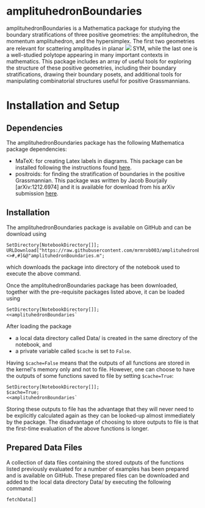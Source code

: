 # amplituhedronBoundaries

amplituhedronBoundaries is a Mathematica package for studying the boundary stratifications of three positive geometries: the amplituhedron, the momentum amplituhedron, and the hypersimplex. The first two geometries are relevant for scattering amplitudes in planar <img src="https://latex.codecogs.com/gif.latex?\mathcal{N}=4"/> SYM, while the last one is a well-studied polytope appearing in many important contexts in mathematics. This package includes an array of useful tools for exploring the structure of these positive geometries, including their boundary stratifications, drawing their boundary posets, and additional tools for manipulating combinatorial structures useful for positive Grassmannians.

# Installation and Setup

## Dependencies
The amplituhedronBoundaries package has the following Mathematica package dependencies:
- MaTeX: for creating Latex labels in diagrams. This package can be installed following the instructions found [here](https://github.com/szhorvat/MaTeX).
- positroids: for finding the stratification of boundaries in the positive Grassmannian. This package was written by Jacob Bourjaily [arXiv:1212.6974] and it is available for download from his arXiv submission [here](https://arxiv.org/e-print/1212.6974).

## Installation
The amplituhedronBoundaries package is available on GitHub and can be download using
```
SetDirectory[NotebookDirectory[]];
URLDownload["https://raw.githubusercontent.com/mrmrob003/amplituhedronBoundariesTest/master/"<>#,#]&@"amplituhedronBoundaries.m";
 ```
which downloads the package into directory of the notebook used to execute the above command. 

Once the amplituhedronBoundaries package has been downloaded, together with the pre-requisite packages listed above, it can be loaded using
```
SetDirectory[NotebookDirectory[]];
<<amplituhedronBoundaries`
```

After loading the package
- a local data directory called Data/ is created in the same directory of the notebook, and
- a private variable called `$cache` is set to `False`.

Having `$cache=False` means that the outputs of all functions are stored in the kernel's memory only and not to file. However, one can choose to have the outputs of some functions saved to file by setting `$cache=True`:
```
SetDirectory[NotebookDirectory[]];
$cache=True;
<<amplituhedronBoundaries`
```

Storing these outputs to file has the advantage that they will never need to be explicitly calculated again as they can be looked-up  almost immediately by the package. The disadvantage of choosing to store outputs to file is that the first-time evaluation of the above functions is longer.

## Prepared Data Files
A collection of data files containing the stored outputs of the functions listed previously evaluated for a number of examples has been prepared and is available on GitHub. These prepared files can be downloaded and added to the local data directory Data/ by executing the following command:
```
fetchData[]
```
